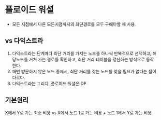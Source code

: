 # 플로이드 워셜
- 모든 지점에서 다른 모든지점까지의 최단경로를 모두 구해야할 때 사용.

## vs 다익스트라
1. 다익스트라는 단계마다 최단 거리를 가지는 노드를 하나씩 반복적으로 선택하고,  해당노드를 거쳐 가는 경로를 확인하고, 최단 거리 테이블을 갱신하는 방식으로 동작한다.
2. 매번 방문하지 않은 노드 중에서, 최단 거리를 갖는 노드를 찾을 필요가 없다는 점이 다르다.
3. 다익스트라는 그리디, 플로이드 워셜은 DP 


## 기본원리
X에서 Y로 가는 최소 비용 vs X에서 노드 1로 가는 비용 + 노드 1에서 Y로 가는 비용